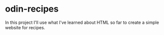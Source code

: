 # odin-recipes
In this project I'll use what I've learned about HTML so far to create a simple website for recipes.